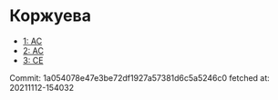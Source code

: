 # Коржуева
- [1: AC](1.md)
- [2: AC](2.md)
- [3: CE](3.md)

Commit: 1a054078e47e3be72df1927a57381d6c5a5246c0
 fetched at: 20211112-154032

